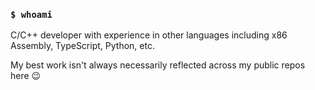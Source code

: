 ### `$ whoami`

C/C++ developer with experience in other languages including x86 Assembly, TypeScript, Python, etc.

My best work isn't always necessarily reflected across my public repos here 😉
